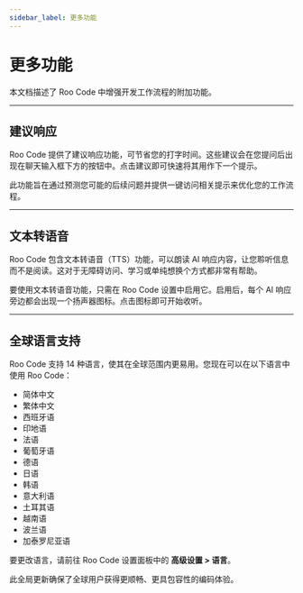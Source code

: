 ```yaml
---
sidebar_label: 更多功能
---
```



# 更多功能

本文档描述了 Roo Code 中增强开发工作流程的附加功能。

---

## 建议响应

Roo Code 提供了建议响应功能，可节省您的打字时间。这些建议会在您提问后出现在聊天输入框下方的按钮中。点击建议即可快速将其用作下一个提示。

此功能旨在通过预测您可能的后续问题并提供一键访问相关提示来优化您的工作流程。

---

## 文本转语音

Roo Code 包含文本转语音（TTS）功能，可以朗读 AI 响应内容，让您聆听信息而不是阅读。这对于无障碍访问、学习或单纯想换个方式都非常有帮助。

要使用文本转语音功能，只需在 Roo Code 设置中启用它。启用后，每个 AI 响应旁边都会出现一个扬声器图标。点击图标即可开始收听。

---

## 全球语言支持

Roo Code 支持 14 种语言，使其在全球范围内更易用。您现在可以在以下语言中使用 Roo Code：

- 简体中文
- 繁体中文
- 西班牙语
- 印地语
- 法语
- 葡萄牙语
- 德语
- 日语
- 韩语
- 意大利语
- 土耳其语
- 越南语
- 波兰语
- 加泰罗尼亚语

要更改语言，请前往 Roo Code 设置面板中的 **高级设置 > 语言**。

此全局更新确保了全球用户获得更顺畅、更具包容性的编码体验。